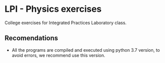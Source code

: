 # LPI - Physics exercises

College exercises for Integrated Practices Laboratory class.

## Recomendations

- All the programs are compiled and executed using python 3.7 version, to avoid errors, we recommend use this version.
